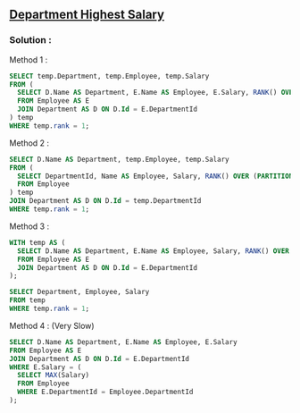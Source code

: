 ## [Department Highest Salary](https://leetcode.com/problems/department-highest-salary)

### Solution :

Method 1 :
```sql
SELECT temp.Department, temp.Employee, temp.Salary
FROM (
  SELECT D.Name AS Department, E.Name AS Employee, E.Salary, RANK() OVER (PARTITION BY DepartmentId ORDER BY Salary DESC) AS 'rank'
  FROM Employee AS E
  JOIN Department AS D ON D.Id = E.DepartmentId
) temp
WHERE temp.rank = 1;
```

Method 2 :
```sql
SELECT D.Name AS Department, temp.Employee, temp.Salary
FROM (
  SELECT DepartmentId, Name AS Employee, Salary, RANK() OVER (PARTITION BY DepartmentId ORDER BY Salary DESC) AS 'rank'
  FROM Employee
) temp
JOIN Department AS D ON D.Id = temp.DepartmentId
WHERE temp.rank = 1;
```

Method 3 :
```sql
WITH temp AS (
  SELECT D.Name AS Department, E.Name AS Employee, Salary, RANK() OVER (PARTITION BY DepartmentId ORDER BY Salary DESC) AS 'rank'
  FROM Employee AS E
  JOIN Department AS D ON D.Id = E.DepartmentId
);

SELECT Department, Employee, Salary
FROM temp
WHERE temp.rank = 1;
```

Method 4 : (Very Slow)
```sql
SELECT D.Name AS Department, E.Name AS Employee, E.Salary
FROM Employee AS E
JOIN Department AS D ON D.Id = E.DepartmentId
WHERE E.Salary = (
  SELECT MAX(Salary)
  FROM Employee
  WHERE E.DepartmentId = Employee.DepartmentId
);
```

